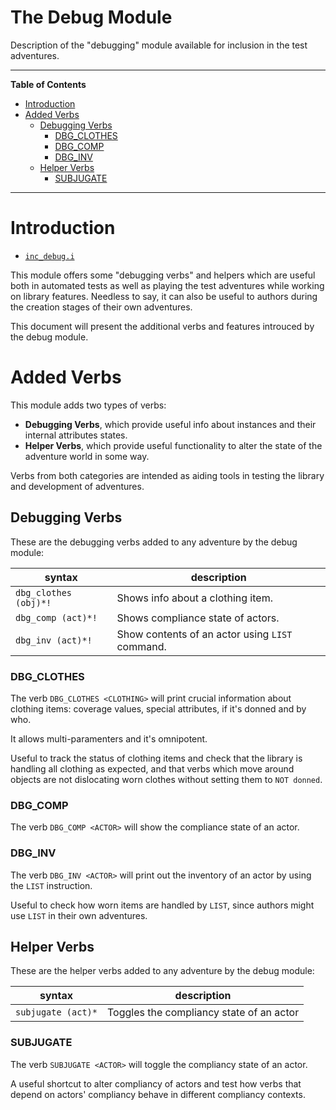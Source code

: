 # The Debug Module

Description of the "debugging" module available for inclusion in the test adventures.


-----

**Table of Contents**

<!-- MarkdownTOC autolink="true" bracket="round" autoanchor="false" lowercase="only_ascii" uri_encoding="true" levels="1,2,3" -->

- [Introduction](#introduction)
- [Added Verbs](#added-verbs)
    - [Debugging Verbs](#debugging-verbs)
        - [DBG_CLOTHES](#dbg_clothes)
        - [DBG_COMP](#dbg_comp)
        - [DBG_INV](#dbg_inv)
    - [Helper Verbs](#helper-verbs)
        - [SUBJUGATE](#subjugate)

<!-- /MarkdownTOC -->

-----

# Introduction

- [`inc_debug.i`][inc_debug]
 
This module offers some "debugging verbs" and helpers which are useful both in automated tests as well as playing the test adventures while working on library features. Needless to say, it can also be useful to authors during the creation stages of their own adventures.

This document will present the additional verbs and features introuced by the debug module.

# Added Verbs

This module adds two types of verbs:

- __Debugging Verbs__, which provide useful info about instances and their internal attributes states.
-  __Helper Verbs__, which provide useful functionality to alter the state of the adventure world in some way.

Verbs from both categories are intended as aiding tools in testing the library and development of adventures.


## Debugging Verbs

These are the debugging verbs added to any adventure by the debug module:

|         syntax        |                   description                   |
|-----------------------|-------------------------------------------------|
| `dbg_clothes (obj)*!` | Shows info about a clothing item.               |
| `dbg_comp (act)*!`    | Shows compliance state of actors.               |
| `dbg_inv (act)*!`     | Show contents of an actor using `LIST` command. |

<!-- 
| `xxxx`                | xxx                                      |
-->


### DBG_CLOTHES

The verb `DBG_CLOTHES <CLOTHING>` will print crucial information about clothing items: coverage values, special attributes, if it's donned and by who.

It allows multi-paramenters and it's omnipotent.

Useful to track the status of clothing items and check that the library is handling all clothing as expected, and that verbs which move around objects are not dislocating worn clothes without setting them to `NOT donned`.

### DBG_COMP

The verb `DBG_COMP <ACTOR>` will show the compliance state of an actor.

### DBG_INV

The verb `DBG_INV <ACTOR>` will print out the inventory of an actor by using the `LIST` instruction.

Useful to check how worn items are handled by `LIST`, since authors might use `LIST` in their own adventures.


## Helper Verbs

These are the helper verbs added to any adventure by the debug module:

|         syntax        |               description                |
|-----------------------|------------------------------------------|
| `subjugate (act)*`    | Toggles the compliancy state of an actor |

<!-- 
| `xxxx`                | xxx                                      |
-->

### SUBJUGATE

The verb `SUBJUGATE <ACTOR>` will toggle the compliancy state of an actor.

A useful shortcut to alter compliancy of actors and test how verbs that depend on actors' compliancy behave in different compliancy contexts.

<!-----------------------------------------------------------------------------
                               REFERENCE LINKS                                
------------------------------------------------------------------------------>

<!-- PROJECT FILES -->

[inc_debug]: ./inc_debug.i "View module source code"


<!-- EOF -->